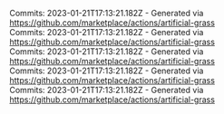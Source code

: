 Commits: 2023-01-21T17:13:21.182Z - Generated via https://github.com/marketplace/actions/artificial-grass
<br>
Commits: 2023-01-21T17:13:21.182Z - Generated via https://github.com/marketplace/actions/artificial-grass
<br>
Commits: 2023-01-21T17:13:21.182Z - Generated via https://github.com/marketplace/actions/artificial-grass
<br>
Commits: 2023-01-21T17:13:21.182Z - Generated via https://github.com/marketplace/actions/artificial-grass
<br>
Commits: 2023-01-21T17:13:21.182Z - Generated via https://github.com/marketplace/actions/artificial-grass
<br>
